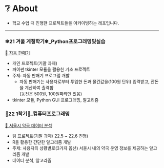 # **❔ About**
- 학교 수업 때 진행한 프로젝트들을 아카이빙하는 레포입니다.

----------------------------------------------------------------------------------------------------
### **❄21 겨울 계절학기❄_Python프로그래밍및실습**
[🥤 자동 판매기](https://github.com/chasubeen/Project_school/tree/main/Python%ED%94%84%EB%A1%9C%EA%B7%B8%EB%9E%98%EB%B0%8D%EB%B0%8F%EC%8B%A4%EC%8A%B5/kiosk)
- 개인 프로젝트(기말 과제)
- 파이썬 tkinter 모듈을 활용한 기초 프로젝트
- 주제: 자동 판매기 프로그램 개발
  - 자동 판매기는 사용자로부터 투입한 돈과 물건값을(100원 단위) 입력받고, 잔돈을 계산하여 출력함  
  (동전은 500원, 100원짜리만 있음)
- tkinter 모듈, Python GUI 프로그래밍, 알고리즘

### **🏤22 1학기🏤_컴퓨터프로그래밍**
[💊 서울시 약국 데이터 분석](https://github.com/chasubeen/Project_school/tree/main/%EC%BB%B4%ED%93%A8%ED%84%B0%ED%94%84%EB%A1%9C%EA%B7%B8%EB%9E%98%EB%B0%8D/%ED%8C%80%ED%94%84%EB%A1%9C%EC%A0%9D%ED%8A%B8/Pharmacy_data)
- 팀 프로젝트(기말 과제/ 22.5 ~ 22.6 진행)
- R을 활용한 간단한 알고리즘 개발
- 주제: 사용자의 상황별로(3가지 옵션) 서울시 내의 약국 운영 정보를 제공하는 알고리즘 개발
- 데이터 분석, 알고리즘 

